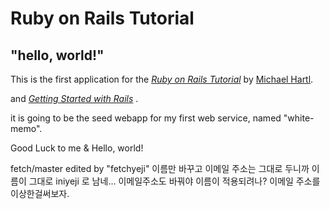 # Ruby on Rails Tutorial

## "hello, world!"

This is the first application for the
[*Ruby on Rails Tutorial*](https://www.railstutorial.org/)
by [Michael Hartl](https://www.michaelhartl.com/). 

and
[*Getting Started with Rails*](http://guides.rubyonrails.org/v5.2/getting_started.html)
.

it is going to be the seed webapp for my first web service, named "white-memo".

Good Luck to me & Hello, world!

fetch/master edited by "fetchyeji" 
이름만 바꾸고 이메일 주소는 그대로 두니까 이름이 그대로 iniyeji 로 남네...
이메일주소도 바꿔야 이름이 적용되려나? 이메일 주소를 이상한걸써보자.  